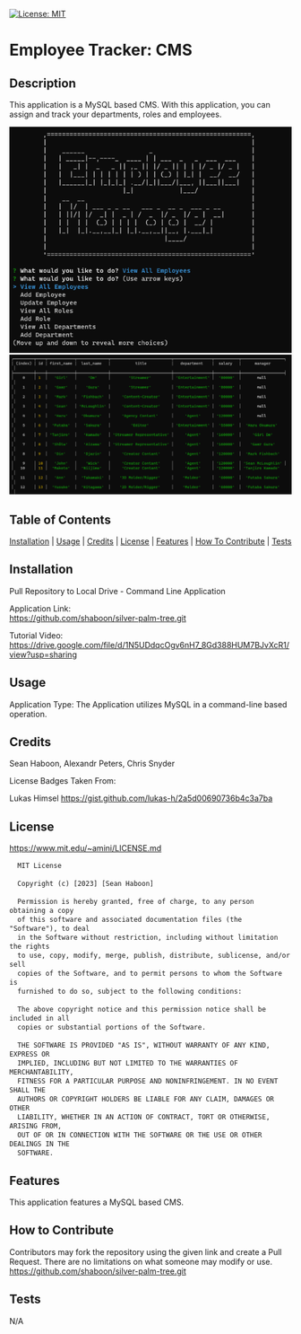 [![License: MIT](https://img.shields.io/badge/License-MIT-yellow.svg)](https://opensource.org/licenses/MIT)

# Employee Tracker: CMS

## Description

This application is a MySQL based CMS. With this application, you can assign and track your departments, roles and employees.

![Image of CMS Running](/images/cmsrunning.png)\
![Image of CMS Data Table](/images/datatable.png)

## Table of Contents

[Installation](#Installation) |
[Usage](#Usage) |
[Credits](#Credits) |
[License](#License) |
[Features](#Features) |
[How To Contribute](#How-To-Contribute) |
[Tests](#Tests)

## Installation

Pull Repository to Local Drive - Command Line Application

Application Link:\
https://github.com/shaboon/silver-palm-tree.git

Tutorial Video:\
https://drive.google.com/file/d/1N5UDdqcOgv6nH7_8Gd388HUM7BJvXcR1/view?usp=sharing

## Usage

Application Type: The Application utilizes MySQL in a command-line based operation.

## Credits

Sean Haboon, Alexandr Peters, Chris Snyder

License Badges Taken From:

Lukas Himsel
https://gist.github.com/lukas-h/2a5d00690736b4c3a7ba

## License

https://www.mit.edu/~amini/LICENSE.md

      MIT License

      Copyright (c) [2023] [Sean Haboon]

      Permission is hereby granted, free of charge, to any person obtaining a copy
      of this software and associated documentation files (the "Software"), to deal
      in the Software without restriction, including without limitation the rights
      to use, copy, modify, merge, publish, distribute, sublicense, and/or sell
      copies of the Software, and to permit persons to whom the Software is
      furnished to do so, subject to the following conditions:

      The above copyright notice and this permission notice shall be included in all
      copies or substantial portions of the Software.

      THE SOFTWARE IS PROVIDED "AS IS", WITHOUT WARRANTY OF ANY KIND, EXPRESS OR
      IMPLIED, INCLUDING BUT NOT LIMITED TO THE WARRANTIES OF MERCHANTABILITY,
      FITNESS FOR A PARTICULAR PURPOSE AND NONINFRINGEMENT. IN NO EVENT SHALL THE
      AUTHORS OR COPYRIGHT HOLDERS BE LIABLE FOR ANY CLAIM, DAMAGES OR OTHER
      LIABILITY, WHETHER IN AN ACTION OF CONTRACT, TORT OR OTHERWISE, ARISING FROM,
      OUT OF OR IN CONNECTION WITH THE SOFTWARE OR THE USE OR OTHER DEALINGS IN THE
      SOFTWARE.

## Features

This application features a MySQL based CMS.

## How to Contribute

Contributors may fork the repository using the given link and create a Pull Request. There are no limitations on what someone may modify or use.
https://github.com/shaboon/silver-palm-tree.git

## Tests

N/A
